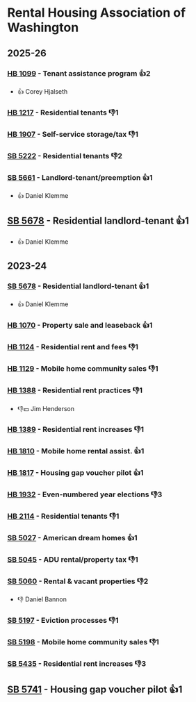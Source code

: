 # Rental Housing Association of Washington
## 2025-26

### [HB 1099](/bill/2025-26/hb/1099/) - Tenant assistance program 👍2  
* 👍 Corey Hjalseth

### [HB 1217](/bill/2025-26/hb/1217/) - Residential tenants  👎1 

### [HB 1907](/bill/2025-26/hb/1907/) - Self-service storage/tax  👎1 

### [SB 5222](/bill/2025-26/sb/5222/) - Residential tenants  👎2 

### [SB 5661](/bill/2025-26/sb/5661/) - Landlord-tenant/preemption 👍1  
* 👍 Daniel Klemme

## [SB 5678](/bill/2025-26/sb/5678/) - Residential landlord-tenant 👍1  
* 👍 Daniel Klemme

## 2023-24

### [SB 5678](/bill/2023-24/sb/5678/) - Residential landlord-tenant 👍1  
* 👍 Daniel Klemme

### [HB 1070](/bill/2023-24/hb/1070/) - Property sale and leaseback 👍1  

### [HB 1124](/bill/2023-24/hb/1124/) - Residential rent and fees  👎1 

### [HB 1129](/bill/2023-24/hb/1129/) - Mobile home community sales  👎1 

### [HB 1388](/bill/2023-24/hb/1388/) - Residential rent practices  👎1 
* 👎💵 Jim Henderson

### [HB 1389](/bill/2023-24/hb/1389/) - Residential rent increases  👎1 

### [HB 1810](/bill/2023-24/hb/1810/) - Mobile home rental assist. 👍1  

### [HB 1817](/bill/2023-24/hb/1817/) - Housing gap voucher pilot 👍1  

### [HB 1932](/bill/2023-24/hb/1932/) - Even-numbered year elections  👎3 

### [HB 2114](/bill/2023-24/hb/2114/) - Residential tenants  👎1 

### [SB 5027](/bill/2023-24/sb/5027/) - American dream homes 👍1  

### [SB 5045](/bill/2023-24/sb/5045/) - ADU rental/property tax  👎1 

### [SB 5060](/bill/2023-24/sb/5060/) - Rental & vacant properties  👎2 
* 👎 Daniel Bannon

### [SB 5197](/bill/2023-24/sb/5197/) - Eviction processes  👎1 

### [SB 5198](/bill/2023-24/sb/5198/) - Mobile home community sales  👎1 

### [SB 5435](/bill/2023-24/sb/5435/) - Residential rent increases  👎3 

## [SB 5741](/bill/2023-24/sb/5741/) - Housing gap voucher pilot 👍1  
